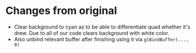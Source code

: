 # Changes from original

* Clear background to cyan as to be able to differentiate quad whether it's drew. Due to all of our code clears background with white color.
* Also unbind relevant buffer after finishing using it via `glBindBuffer(..., 0)`

